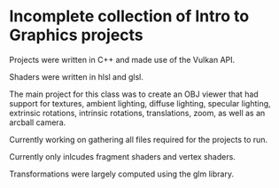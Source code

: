 # Incomplete collection of Intro to Graphics projects

Projects were written in C++ and made use of the Vulkan API.

Shaders were written in hlsl and glsl.

The main project for this class was to create an OBJ viewer that had support for textures, ambient lighting, diffuse lighting, specular lighting, extrinsic rotations, intrinsic rotations, translations, zoom, as well as an arcball camera.
 
Currently working on gathering all files required for the projects to run.

Currently only inlcudes fragment shaders and vertex shaders.

Transformations were largely computed using the glm library.
